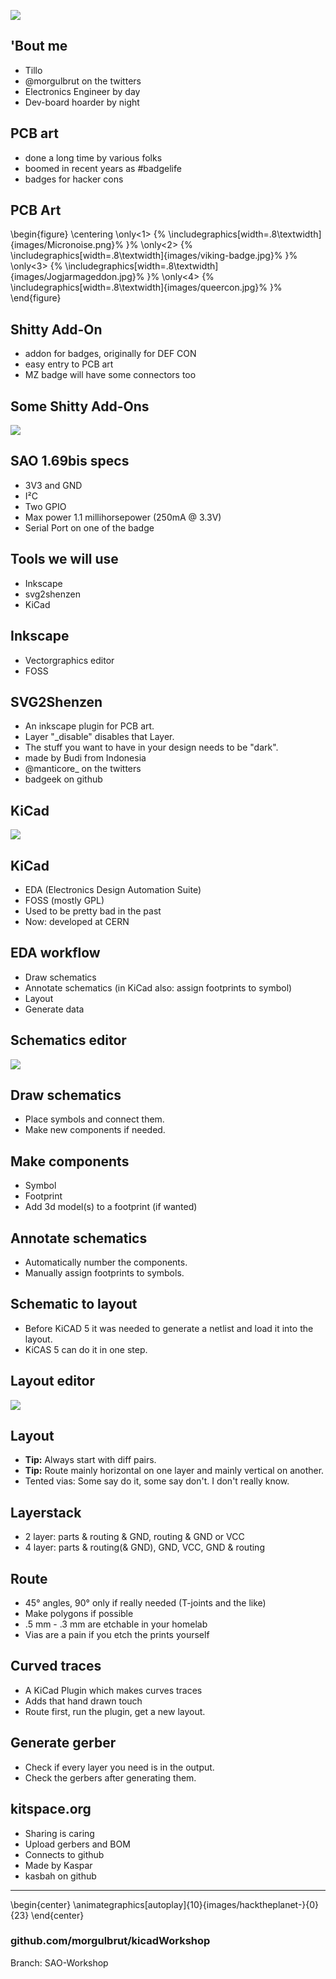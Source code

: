 ![](images/title.jpg)

## 'Bout me
- Tillo
- @morgulbrut on the twitters
- Electronics Engineer by day
- Dev-board hoarder by night

## PCB art
- done a long time by various folks
- boomed in recent years as #badgelife
- badges for hacker cons

## PCB Art

\begin{figure}
      \centering
      \only<1>
        {%
          \includegraphics[width=.8\textwidth]{images/Micronoise.png}%
        }%
      \only<2>
        {%
          \includegraphics[width=.8\textwidth]{images/viking-badge.jpg}%
        }%
      \only<3>
        {%
          \includegraphics[width=.8\textwidth]{images/Jogjarmageddon.jpg}%
        }%
    \only<4>
        {%
          \includegraphics[width=.8\textwidth]{images/queercon.jpg}%
        }%
    \end{figure}

## Shitty Add-On
- addon for badges, originally for DEF CON
- easy entry to PCB art
- MZ badge will have some connectors too

## Some Shitty Add-Ons
![](images/shittyadd-ons.png)

## SAO 1.69bis specs
- 3V3 and GND
- I²C
- Two GPIO
- Max power 1.1 millihorsepower (250mA @ 3.3V)
- Serial Port on one of the badge

## Tools we will use
- Inkscape
- svg2shenzen
- KiCad

## Inkscape
- Vectorgraphics editor
- FOSS 

## SVG2Shenzen
- An inkscape plugin for PCB art.
- Layer "_disable" disables that Layer.
- The stuff you want to have in your design needs to be "dark".
- made by Budi from Indonesia 
- @manticore_ on the twitters
- badgeek on github

## KiCad
![](images/kicad.png)

## KiCad
- EDA (Electronics Design Automation Suite)
- FOSS (mostly GPL)
- Used to be pretty bad in the past
- Now: developed at CERN

## EDA workflow
- Draw schematics 
- Annotate schematics (in KiCad also: assign footprints to symbol)
- Layout 
- Generate data 

## Schematics editor
![](images/schema_editor.png)

## Draw schematics
- Place symbols and connect them.
- Make new components if needed.

## Make components
- Symbol
- Footprint
- Add 3d model(s) to a footprint (if wanted)

## Annotate schematics
- Automatically number the components.
- Manually assign footprints to symbols.

## Schematic to layout
- Before KiCAD 5 it was needed to generate a netlist and load it into the layout.
- KiCAS 5 can do it in one step.

## Layout editor
![](images/layout_editor.png)

## Layout
- **Tip:** Always start with diff pairs.
- **Tip:** Route mainly horizontal on one layer and mainly vertical on another.
- Tented vias: Some say do it, some say don't. I don't really know.

## Layerstack
- 2 layer: parts & routing & GND, routing & GND or VCC
- 4 layer: parts & routing(& GND), GND, VCC, GND & routing

## Route
- 45° angles, 90° only if really needed (T-joints and the like)
- Make polygons if possible
- .5 mm - .3 mm are etchable in your homelab
- Vias are a pain if you etch the prints yourself

## Curved traces
- A KiCad Plugin which makes curves traces
- Adds that hand drawn touch
- Route first, run the plugin, get a new layout.

## Generate gerber
- Check if every layer you need is in the output.
- Check the gerbers after generating them.

## kitspace.org
- Sharing is caring
- Upload gerbers and BOM
- Connects to github
- Made by Kaspar
- kasbah on github

------

\begin{center}
  \animategraphics[autoplay]{10}{images/hacktheplanet-}{0}{23}
\end{center}

### github.com/morgulbrut/kicadWorkshop

Branch: SAO-Workshop 